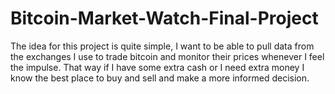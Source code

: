 # Bitcoin-Market-Watch-Final-Project

The idea for this project is quite simple, I want to be able to pull data from the exchanges I use to trade bitcoin and monitor their prices whenever I feel the impulse. That way if I have some extra cash or I need extra money I know the best place to buy and sell and make a more informed decision.
